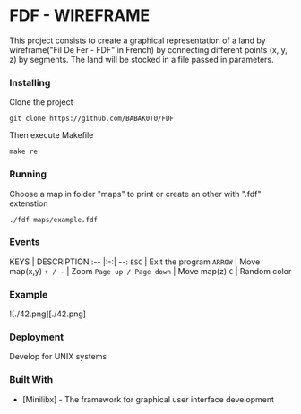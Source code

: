 # FDF - WIREFRAME

This project consists to create a graphical representation of a land by wireframe("Fil De Fer - FDF" in French) by connecting different points (x, y, z) by segments.
The land will be stocked in a file passed in parameters.

### Installing

Clone the project

```
git clone https://github.com/BABAK0T0/FDF
```

Then execute Makefile

```
make re
```

### Running

Choose a map in folder "maps" to print or create an other with ".fdf" extenstion

```
./fdf maps/example.fdf
```

### Events

KEYS | DESCRIPTION
:-- |:-:| --:
`ESC` | Exit the program
`ARROW` | Move map(x,y)
`+ / -` | Zoom
`Page up / Page down` | Move map(z)
`C` | Random color

### Example

![./42.png][./42.png]

### Deployment

Develop for UNIX systems

### Built With

* [Minilibx] - The framework for graphical user interface development

